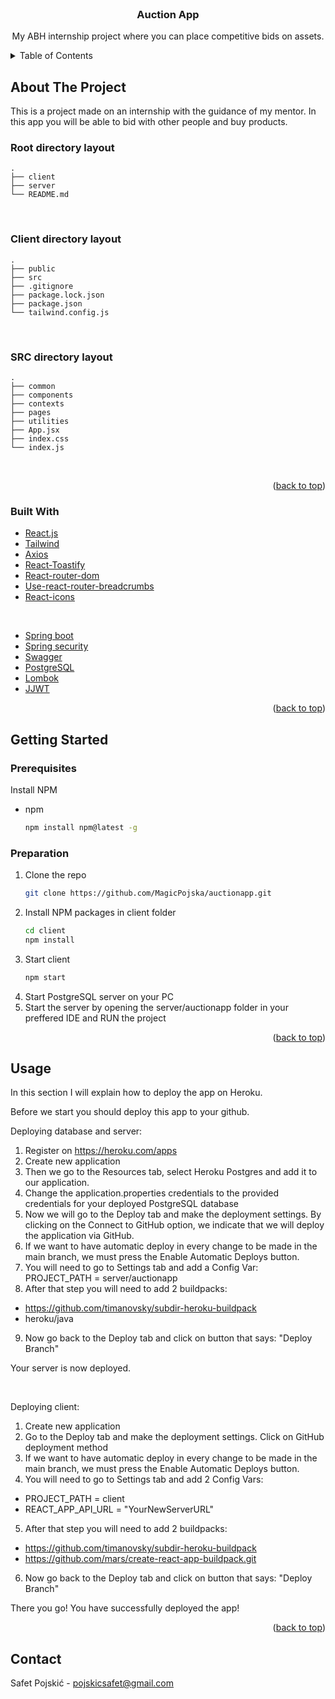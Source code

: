 <div id="top"></div>

<!-- PROJECT TITLE -->
<br />
<div align="center">
  
  <h3 align="center">Auction App</h3>

  <p align="center">
    My ABH internship project where you can place competitive bids on assets.
  </p>
</div>



<!-- TABLE OF CONTENTS -->
<details>
  <summary>Table of Contents</summary>
  <ol>
    <li>
      <a href="#about-the-project">About The Project</a>
      <ul>
        <li><a href="#built-with">Built With</a></li>
      </ul>
    </li>
    <li>
      <a href="#getting-started">Getting Started</a>
      <ul>
        <li><a href="#prerequisites">Prerequisites</a></li>
        <li><a href="#installation">Installation</a></li>
      </ul>
    </li>
    <li><a href="#Deployment">Deployment</a></li>
  </ol>
</details>



<!-- ABOUT THE PROJECT -->
## About The Project

This is a project made on an internship with the guidance of my mentor. In this app you will be able to bid with other people and buy products.
 <br />
 
 ### Root directory layout

    .
    ├── client   
    ├── server
    └── README.md
    
  
<br />
  
### Client directory layout

    .
    ├── public
    ├── src
    ├── .gitignore
    ├── package.lock.json
    ├── package.json
    └── tailwind.config.js

<br />
  
### SRC directory layout

    .
    ├── common
    ├── components
    ├── contexts
    ├── pages
    ├── utilities
    ├── App.jsx
    ├── index.css
    └── index.js
    
<br />
    

<p align="right">(<a href="#top">back to top</a>)</p>


### Built With

* [React.js](https://reactjs.org/)
* [Tailwind](https://tailwindcss.com/)
* [Axios](https://www.npmjs.com/package/axios)
* [React-Toastify](https://www.npmjs.com/package/react-toastify)
* [React-router-dom](https://reactrouter.com/)
* [Use-react-router-breadcrumbs](https://www.npmjs.com/package/use-react-router-breadcrumbs)
* [React-icons](https://react-icons.github.io/react-icons/)

<br />

* [Spring boot](https://spring.io/projects/spring-boot)
* [Spring security](https://spring.io/projects/spring-security)
* [Swagger](https://swagger.io/)
* [PostgreSQL](https://www.postgresql.org/)
* [Lombok](https://projectlombok.org/)
* [JJWT](https://github.com/jwtk/jjwt)

<p align="right">(<a href="#top">back to top</a>)</p>


<!-- GETTING STARTED -->
## Getting Started

### Prerequisites

Install NPM
* npm
  ```sh
  npm install npm@latest -g
  ```

### Preparation

1. Clone the repo
   ```sh
   git clone https://github.com/MagicPojska/auctionapp.git
   ```
2. Install NPM packages in client folder
   ```sh
   cd client
   npm install
   ```
3. Start client
   ```sh
   npm start
   ```
4. Start PostgreSQL server on your PC
5. Start the server by opening the server/auctionapp folder in your preffered IDE and RUN the project
  

<p align="right">(<a href="#top">back to top</a>)</p>



<!-- Deployment -->
## Usage

In this section I will explain how to deploy the app on Heroku.

Before we start you should deploy this app to your github.

Deploying database and server:
1. Register on https://heroku.com/apps
2. Create new application
3. Then we go to the Resources tab, select Heroku Postgres and add it to our application.
4. Change the application.properties credentials to the provided credentials for your deployed PostgreSQL database
5. Now we will go to the Deploy tab and make the deployment settings. By clicking on the Connect to GitHub option, we indicate that we will deploy the application via GitHub.
6. If we want to have automatic deploy in every change to be made in the main branch, we must press the Enable Automatic Deploys button.
7. You will need to go to Settings tab and add a Config Var: PROJECT_PATH = server/auctionapp
8. After that step you will need to add 2 buildpacks:
  - https://github.com/timanovsky/subdir-heroku-buildpack
  - heroku/java
9. Now go back to the Deploy tab and click on button that says: "Deploy Branch"

Your server is now deployed.

<br />

Deploying client:
1. Create new application
2. Go to the Deploy tab and make the deployment settings. Click on GitHub deployment method
3. If we want to have automatic deploy in every change to be made in the main branch, we must press the Enable Automatic Deploys button.
4. You will need to go to Settings tab and add 2 Config Vars:
  - PROJECT_PATH = client
  - REACT_APP_API_URL = "YourNewServerURL"
5. After that step you will need to add 2 buildpacks:
  - https://github.com/timanovsky/subdir-heroku-buildpack
  - https://github.com/mars/create-react-app-buildpack.git
6. Now go back to the Deploy tab and click on button that says: "Deploy Branch"

There you go! You have successfully deployed the app!

<p align="right">(<a href="#top">back to top</a>)</p>



<!-- CONTACT -->
## Contact

Safet Pojskić - pojskicsafet@gmail.com
